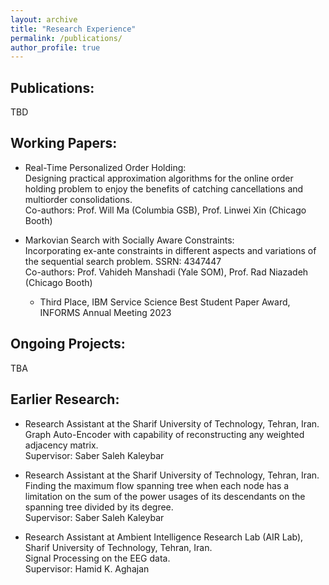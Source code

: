 ```yaml
---
layout: archive
title: "Research Experience"
permalink: /publications/
author_profile: true
---
```



<!-- {% if author.googlescholar %}
  You can also find my articles on <u><a href="{{author.googlescholar}}">my Google Scholar profile</a>.</u>
{% endif %}

{% include base_path %}

{% for post in site.publications reversed %}
  {% include archive-single.html %}
{% endfor %} -->



Publications:
-------------

TBD



Working Papers:
---------------

* Real-Time Personalized Order Holding:\
  Designing practical approximation algorithms for the online order holding problem to enjoy the benefits of catching cancellations and multiorder consolidations.\
  Co-authors: Prof. Will Ma (Columbia GSB), Prof. Linwei Xin (Chicago Booth)

* Markovian Search with Socially Aware Constraints:\
  Incorporating ex-ante constraints in different aspects and variations of the sequential search problem. SSRN: 4347447\
  Co-authors: Prof. Vahideh Manshadi (Yale SOM), Prof. Rad Niazadeh (Chicago Booth)
  * Third Place, IBM Service Science Best Student Paper Award, INFORMS Annual Meeting 2023

<!-- * Fair Markovian Search:   -->
<!-- Incorporating demographic parity fairness notion in different aspects and variations of the sequential search problem, SSRN: 4347447.   -->
<!-- Co-authors: Vahideh Manshadi (Yale SOM), Rad Niazadeh (Chicago Booth) -->


Ongoing Projects:
-----------------

TBA


<!-- * Order Consolidation:   -->
<!-- Finding an approximation algorithm for order consolidation with a tight competitive ratio.   -->
<!-- Co-authors: Will Ma (Columbia GSB), Linwei Xin (Chicago Booth) -->


Earlier Research:
-----------------

* Research Assistant at the Sharif University of Technology, Tehran, Iran.\
Graph Auto-Encoder with capability of reconstructing any weighted adjacency matrix.\
Supervisor: Saber Saleh Kaleybar

* Research Assistant at the Sharif University of Technology, Tehran, Iran.\
Finding the maximum flow spanning tree when each node has a limitation on the sum of the power usages of its descendants on the spanning tree divided by its degree.\
Supervisor: Saber Saleh Kaleybar

* Research Assistant at Ambient Intelligence Research Lab (AIR Lab), Sharif University of Technology, Tehran, Iran.\
Signal Processing on the EEG data.\
Supervisor: Hamid K. Aghajan